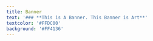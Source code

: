 ```yaml
---
title: Banner
text: '### **This is A Banner. This Banner is Art**'
textcolor: '#FFDC00'
background: '#FF4136'
---
```


